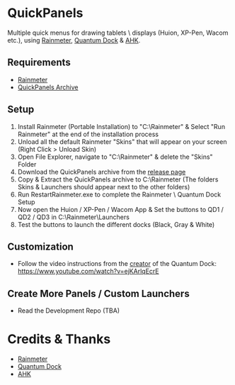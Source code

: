 # QuickPanels

Multiple quick menus for drawing tablets \ displays (Huion, XP-Pen, Wacom etc.), using [Rainmeter](https://github.com/rainmeter/rainmeter), [Quantum Dock](https://github.com/nitesh-prasad/Quantum-Dock/) & [AHK](https://www.autohotkey.com/download/).

## Requirements

- [Rainmeter](https://github.com/rainmeter/rainmeter/releases)
- [QuickPanels Archive](https://github.com/acatone-git/QuickPanels/releases)
 
## Setup

1. Install  Rainmeter (Portable Installation) to "C:\Rainmeter" & Select "Run Rainmeter" at the end of the installation process 
2. Unload all the default Rainmeter "Skins" that will appear on your screen (Right Click > Unload Skin) 
3. Open File Explorer, navigate to "C:\Rainmeter" & delete the "Skins" Folder
4. Download the QuickPanels archive from the [release page](https://github.com/acatone-git/QuickPanels/releases)
5. Copy & Extract the QuickPanels archive to C:\Rainmeter (The folders Skins & Launchers should appear next to the other folders)
6. Run RestartRainmeter.exe to complete the Rainmeter \ Quantum Dock Setup
7. Now open the Huion / XP-Pen / Wacom App & Set the buttons to QD1 / QD2 / QD3 in C:\Rainmeter\Launchers
8. Test the buttons to launch the different docks (Black, Gray & White)

## Customization 

- Follow the video instructions from the [creator](https://github.com/nitesh-prasad) of the Quantum Dock: https://www.youtube.com/watch?v=ejKArlqEcrE 

## Create More Panels / Custom Launchers

- Read the Development Repo (TBA)

# Credits & Thanks

- [Rainmeter](https://github.com/rainmeter/rainmeter)
- [Quantum Dock](https://github.com/nitesh-prasad/Quantum-Dock/)
- [AHK](https://www.autohotkey.com/download/)
